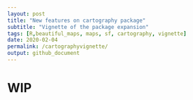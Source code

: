 ```yaml
---
layout: post
title: "New features on cartography package"
subtitle: "Vignette of the package expansion"
tags: [R,beautiful_maps, maps, sf, cartography, vignette]
date: 2020-02-04
permalink: /cartographyvignette/
output: github_document
---
```


# WIP
